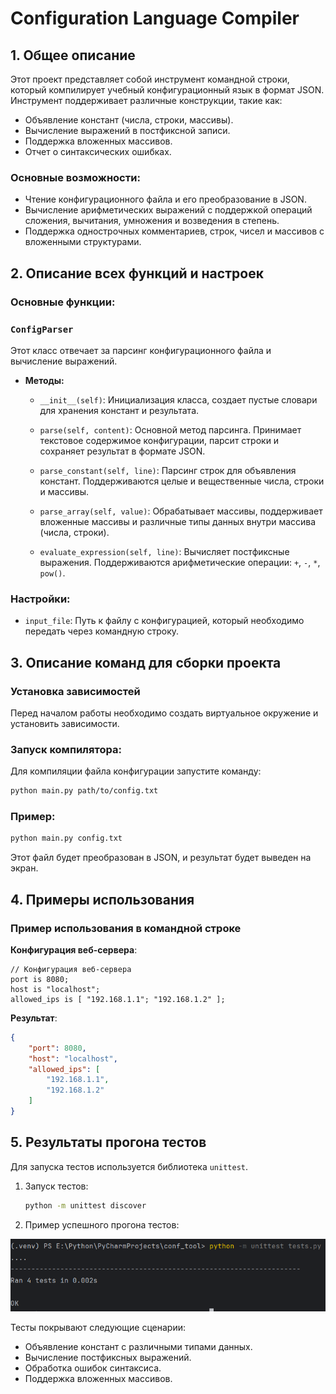 
# Configuration Language Compiler

## 1. Общее описание

Этот проект представляет собой инструмент командной строки, который компилирует учебный конфигурационный язык в формат JSON. Инструмент поддерживает различные конструкции, такие как:
- Объявление констант (числа, строки, массивы).
- Вычисление выражений в постфиксной записи.
- Поддержка вложенных массивов.
- Отчет о синтаксических ошибках.

### Основные возможности:
- Чтение конфигурационного файла и его преобразование в JSON.
- Вычисление арифметических выражений с поддержкой операций сложения, вычитания, умножения и возведения в степень.
- Поддержка однострочных комментариев, строк, чисел и массивов с вложенными структурами.

## 2. Описание всех функций и настроек

### Основные функции:

### `ConfigParser`
Этот класс отвечает за парсинг конфигурационного файла и вычисление выражений.

- **Методы:**

  - `__init__(self)`: Инициализация класса, создает пустые словари для хранения констант и результата.
  
  - `parse(self, content)`: Основной метод парсинга. Принимает текстовое содержимое конфигурации, парсит строки и сохраняет результат в формате JSON.
  
  - `parse_constant(self, line)`: Парсинг строк для объявления констант. Поддерживаются целые и вещественные числа, строки и массивы.

  - `parse_array(self, value)`: Обрабатывает массивы, поддерживает вложенные массивы и различные типы данных внутри массива (числа, строки).

  - `evaluate_expression(self, line)`: Вычисляет постфиксные выражения. Поддерживаются арифметические операции: `+`, `-`, `*`, `pow()`.

### Настройки:
- `input_file`: Путь к файлу с конфигурацией, который необходимо передать через командную строку.

## 3. Описание команд для сборки проекта

### Установка зависимостей
Перед началом работы необходимо создать виртуальное окружение и установить зависимости.

### Запуск компилятора:
Для компиляции файла конфигурации запустите команду:

```bash
python main.py path/to/config.txt
```

### Пример:
```bash
python main.py config.txt
```

Этот файл будет преобразован в JSON, и результат будет выведен на экран.

## 4. Примеры использования

### Пример использования в командной строке

**Конфигурация веб-сервера**:

```
// Конфигурация веб-сервера
port is 8080;
host is "localhost";
allowed_ips is [ "192.168.1.1"; "192.168.1.2" ];
```

**Результат**:

```json
{
    "port": 8080,
    "host": "localhost",
    "allowed_ips": [
        "192.168.1.1",
        "192.168.1.2"
    ]
}
```
## 5. Результаты прогона тестов

Для запуска тестов используется библиотека `unittest`.

1. Запуск тестов:
   ```bash
   python -m unittest discover
   ```

2. Пример успешного прогона тестов:

![img.png](img.png)

Тесты покрывают следующие сценарии:
- Объявление констант с различными типами данных.
- Вычисление постфиксных выражений.
- Обработка ошибок синтаксиса.
- Поддержка вложенных массивов.
